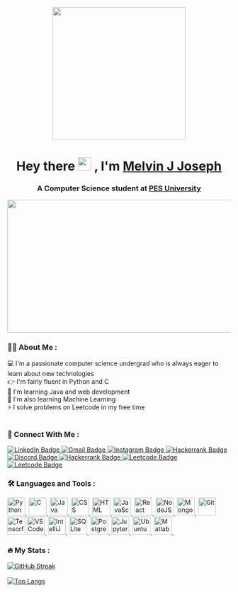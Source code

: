 <div id="header" align="center">
  <img src="https://media.giphy.com/media/KJmbSTSyIzetubNgJ5/giphy.gif" height="300px">
</div>
<h1 align="center">
  Hey there
  <img src="https://media.giphy.com/media/hvRJCLFzcasrR4ia7z/giphy.gif" width="30px"/>
   , I'm <a href="https://melvinjjoseph.github.io">Melvin J Joseph</a>
</h1>                                                                                 
<h3 align="center">
  A Computer Science student at <a href="https://pes.edu">PES University</a>
</h3>
<div align="center">
  <img src="https://media.giphy.com/media/dWesBcTLavkZuG35MI/giphy.gif" width="600" height="300"/>
</div>

### 👨‍💻 About Me :
💻 I'm a passionate computer science undergrad who is always eager to learn about new technologies<br>
👉 I'm fairly fluent in Python and C<br>
🌱 I'm learning Java and web development<br>
🧠 I'm also learning Machine Learning<br>
⚡ I solve problems on Leetcode in my free time

<img src="https://komarev.com/ghpvc/?username=melvinjjoseph&style=flat-square&color=blue" alt=""/>

### 🤝 Connect With Me :
<div id="badges">
  <a href="https://www.linkedin.com/in/melvin-j-joseph">
    <img src="https://img.shields.io/badge/LinkedIn-blue?style=for-the-badge&logo=linkedin&logoColor=white" alt="LinkedIn Badge"/>
  </a>
  <a href="mailto:melvinjjoseph2002@gmail.com">
    <img src="https://img.shields.io/badge/Gmail-D14836?style=for-the-badge&logo=gmail&logoColor=white" alt="Gmail Badge"/>
  </a>
  <a href="https://www.instagram.com/melvin_2416/">
    <img src="https://img.shields.io/badge/Instagram-E4405F?style=for-the-badge&logo=instagram&logoColor=white" alt="Instagram Badge"/>
  </a>
  <a href="https://www.quora.com/profile/Melvin-Joseph-28">
    <img src="https://img.shields.io/badge/Quora-%23B92B27.svg?&style=for-the-badge&logo=Quora&logoColor=white" alt="Hackerrank Badge"/>
  </a>
  <a href="https://www.discordapp.com/users/[306319967513739267]">
    <img src="https://img.shields.io/badge/Discord-7289DA?style=for-the-badge&logo=discord&logoColor=white" alt="Discord Badge"/>
  </a>
  <a href="https://www.hackerrank.com/melvinjjoseph201">
    <img src="https://img.shields.io/badge/-Hackerrank-2EC866?style=for-the-badge&logo=HackerRank&logoColor=white" alt="Hackerrank Badge"/>
  </a>
  <a href="https://leetcode.com/Melvinjj/">
    <img src="https://img.shields.io/badge/-LeetCode-FFA116?style=for-the-badge&logo=LeetCode&logoColor=black" alt="Leetcode Badge"/>
  </a>
  <a href="https://auth.geeksforgeeks.org/user/melvinjjof1at/">
    <img src="https://img.shields.io/badge/GeeksforGeeks-298D46?style=for-the-badge&logo=geeksforgeeks&logoColor=white" alt="Leetcode Badge"/>
  </a>
  
</div>


### :hammer_and_wrench: Languages and Tools :
<div>
  <a href="https://www.python.org/"><img src="https://cdn.jsdelivr.net/gh/devicons/devicon/icons/python/python-original-wordmark.svg" title="Python" alt="Python" width="40" height="40"/>&nbsp;</a>
  <a href="https://www.cprogramming.com/"><img src="https://cdn.jsdelivr.net/gh/devicons/devicon/icons/c/c-plain.svg" title="C" alt="C" width="40" height="40"/>&nbsp;</a>
  <a href="https://www.java.com/en/"><img src="https://cdn.jsdelivr.net/gh/devicons/devicon/icons/java/java-original-wordmark.svg" title="Java" alt="Java" width="40" height="40"/>&nbsp;</a>
  <a href="https://www.w3.org/Style/CSS/Overview.en.html"><img src="https://cdn.jsdelivr.net/gh/devicons/devicon/icons/css3/css3-plain-wordmark.svg"  title="CSS3" alt="CSS" width="40" height="40"/>&nbsp;</a>
  <a href="https://html.com/"><img src="https://cdn.jsdelivr.net/gh/devicons/devicon/icons/html5/html5-original.svg" title="HTML5" alt="HTML" width="40" height="40"/>&nbsp;</a>
  <a href="https://www.javascript.com/"><img src="https://cdn.jsdelivr.net/gh/devicons/devicon/icons/javascript/javascript-original.svg" title="JavaScript" alt="JavaScript" width="40" height="40"/>&nbsp;</a>
  <a href="https://react.dev/"><img src="https://cdn.jsdelivr.net/gh/devicons/devicon/icons/react/react-original-wordmark.svg" title="React" alt="React" width="40" height="40"/>&nbsp;</a>
  <a href="https://nodejs.org/en"><img src="https://cdn.jsdelivr.net/gh/devicons/devicon/icons/nodejs/nodejs-original-wordmark.svg" title="NodeJS" alt="NodeJS" width="40" height="40"/>&nbsp;</a>
  <a href="https://www.mongodb.com/"><img src="https://cdn.jsdelivr.net/gh/devicons/devicon/icons/mongodb/mongodb-original-wordmark.svg" title="MongoDB" alt="MongoDB" width="40" height="40"/>&nbsp;</a>
  <a href="https://git-scm.com/"><img src="https://cdn.jsdelivr.net/gh/devicons/devicon/icons/git/git-original-wordmark.svg" title="Git" **alt="Git" width="40" height="40"/></a>
<a href="https://git-scm.com/"><img src="https://cdn.jsdelivr.net/gh/devicons/devicon/icons/tensorflow/tensorflow-original-wordmark.svg" title="Tensorflow" **alt="Tensorflow" width="40" height="40"/></a>
  <a href="https://code.visualstudio.com/"><img src="https://cdn.jsdelivr.net/gh/devicons/devicon/icons/vscode/vscode-original.svg" title="VSCode" alt="VSCode" width="40" height="40"/>&nbsp;</a>
  <a href="https://www.jetbrains.com/idea/"><img src="https://cdn.jsdelivr.net/gh/devicons/devicon/icons/intellij/intellij-original.svg" title="IntelliJ"  alt="IntelliJ" width="40" height="40"/>&nbsp;</a>
  <a href="https://www.sqlite.org/index.html"><img src="https://cdn.jsdelivr.net/gh/devicons/devicon/icons/sqlite/sqlite-original.svg" title="SQLite"  alt="SQLite" width="40" height="40"/>&nbsp;</a>
  <a href="https://www.postgresql.org/"><img src="https://cdn.jsdelivr.net/gh/devicons/devicon/icons/postgresql/postgresql-original.svg" title="PostgreSQL"  alt="PostgreSQL" width="40" height="40"/>&nbsp;</a>
  <a href="https://jupyter.org/"><img src="https://cdn.jsdelivr.net/gh/devicons/devicon/icons/jupyter/jupyter-original-wordmark.svg" title="Jupyter" alt="Jupyter" width="40" height="40"/>&nbsp;</a>
  <a href="https://ubuntu.com/"><img src="https://cdn.jsdelivr.net/gh/devicons/devicon/icons/ubuntu/ubuntu-plain-wordmark.svg" title="Ubuntu" alt="Ubuntu" width="40" height="40"/>&nbsp;</a>
  <a href="https://in.mathworks.com/products/matlab.html"><img src="https://cdn.jsdelivr.net/gh/devicons/devicon/icons/matlab/matlab-original.svg" title="Matlab" alt="Matlab" width="40" height="40"/>&nbsp;</a>
</div>
  
### :fire: My Stats :
[![GitHub Streak](http://github-readme-streak-stats.herokuapp.com?user=melvinjjoseph&theme=dark&background=000000)](https://git.io/streak-stats)<br><br>
[![Top Langs](https://github-readme-stats.vercel.app/api/top-langs/?username=melvinjjoseph&layout=compact&theme=vision-friendly-dark)](https://github.com/anuraghazra/github-readme-stats)



<!-- - 👋 Hi, I’m @melvinjjoseph
- 👀 I’m interested in web development, ML projects
- 🌱 I’m currently learning MERN stack
- 💞️ I’m looking to collaborate on web dev projects
- 📫 How to reach me mail@ melvinjjoseph2002@gmail.com -->

<!---
melvinjjoseph/melvinjjoseph is a ✨ special ✨ repository because its `README.md` (this file) appears on your GitHub profile.
You can click the Preview link to take a look at your changes.
--->
